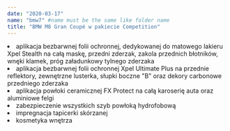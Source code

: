 ```yaml
---
date: "2020-03-17"
name: "bmw7" #name must be the same like folder name
title: "BMW M8 Gran Coupé w pakiecie Competition"
---
```


<li>aplikacja bezbarwnej folii ochronnej, dedykowanej do matowego lakieru Xpel Stealth na całą maskę, przedni zderzak, zakola przednich błotników, wnęki klamek, próg załadunkowy tylnego zderzaka</li>
<li>aplikacja bezbarwnej folii ochronnej Xpel Ultimate Plus na przednie reflektory, zewnętrzne lusterka, słupki boczne "B" oraz dekory carbonowe przedniego zderzaka</li>
<li>aplikacja powłoki ceramicznej FX Protect na całą karoserię auta oraz aluminiowe felgi</li>
<li>zabezpieczenie wszystkich szyb powłoką hydrofobową</li>
<li>impregnacja tapicerki skórzanej</li>
<li>kosmetyka wnętrza</li>
